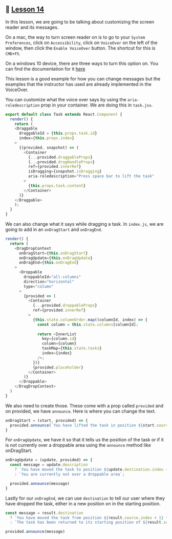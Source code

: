 ## :movie_camera: [Lesson 14](https://egghead.io/lessons/react-customize-screen-reader-messages-for-drag-and-drop-with-react-beautiful-dnd)

<TimeStamp start="0:00" end="0:14">

In this lesson, we are going to be talking about customizing the screen reader and its messages. 

On a mac, the way to turn screen reader on is to go to your `System Preferences`, click on `Accessibility`, click on `VoiceOver` on the left of the window, then click the `Enable VoiceOver` button. The shortcut for this is `CMD+F5`. 

On a windows 10 device, there are three ways to turn this option on. You can find the documentation for it [here](https://support.microsoft.com/en-us/help/4028598/windows-10-start-or-stop-narrator) 

</TimeStamp>

<TimeStamp start="0:50" end="1:09">

This lesson is a good example for how you can change messages but the examples that the instructor has used are already implemented in the VoiceOver. 

You can customize what the voice over says by using the `aria-roledescription` prop in your container. We are doing this in `task.jsx`.  

```js
export default class Task extends React.Component {
  render() {
    return (
    <Draggable 
      draggableId = {this.props.task.id} 
      index={this.props.index}
    >
      {(provided, snapshot) => (
        <Container
          {...provided.draggableProps}
          {...provided.dragHandleProps}
          ref={provided.innerRef}
          isDragging={snapshot.isDragging}
          aria-roledescription="Press space bar to lift the task"
        >
          {this.props.task.content}
        </Container>
      )}
    </Draggable>
    );
  }
}
```

</TimeStamp>

<TimeStamp start="1:11" end="1:31">

We can also change what it says while dragging a task. In `index.js`, we are going to add in an `onDragStart` and `onDragEnd`. 

```js
render() {
  return (
    <DragDropContext 
      onDragStart={this.onDragStart}
      onDragUpdate={this.onDragUpdate}
      onDragEnd={this.onDragEnd}
    >
      <Droppable 
        droppableId="all-columns" 
        direction="horizontal" 
        type="column"
      >
        {provided => (
          <Container
            {...provided.droppableProps}
            ref={provided.innerRef}
          >
            {this.state.columnOrder.map((columnId, index) => {
              const column = this.state.columns[columnId];
              
              return <InnerList 
                key={column.id} 
                column={column} 
                taskMap={this.state.tasks} 
                index={index}
              />;
            })}
            {provided.placeholder}
          </Container>
        )}
      </Droppable>
    </DragDropContext>
  )
}
```

</TimeStamp>

<TimeStamp start="1:40" end="2:14">

We also need to create those. These come with a prop called `provided` and on provided, we have `announce`. Here is where you can change the text. 

```js
onDragStart = (start, provided) => {
  provided.announce(`You have lifted the task in position ${start.source.index + 1}`,)
}
```

</TimeStamp>

<TimeStamp start="2:19" end="2:31">

For `onDragUpdate`, we have it so that it tells us the position of the task or if it is not currently over a droppable area using the `announce` method like onDragStart. 

```js
onDragUpdate = (update, provided) => {
  const message = update.description
    ? `You have moved the task to position ${update.destination.index + 1}`
    : `You are currently not over a droppable area`;

  provided.announce(message)
}
```

</TimeStamp>

<TimeStamp start="2:35" end="2:47">

Lastly for our `onDragEnd`, we can use `destination` to tell our user where they have dropped the task, either in a new position on in the starting position. 

```js
const message = result.destination
  ? `You have moved the task from position ${result.source.index + 1} to ${result.destination.index +1}`
  : `The task has been returned to its starting position of ${result.source.index + 1}`;

provided.announce(message)
```
</TimeStamp>
